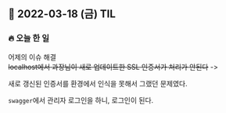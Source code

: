 ## 📆 2022-03-18 (금) TIL

### 🔥 오늘 한 일 <br>
 
어제의 이슈 해결  
~~localhost에서 과장님이 새로 업데이트한 SSL 인증서가 처리가 안된다~~ -> 

새로 갱신된 인증서를 환경에서 인식을 못해서 그랬던 문제였다.

```swagger```에서 관리자 로그인을 하니, 로그인이 된다. 
